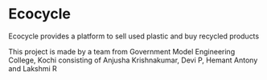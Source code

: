 # Ecocycle
Ecocycle provides a platform to sell used plastic and buy recycled products

This project is made by a team from Government Model Engineering College, Kochi consisting of Anjusha Krishnakumar, Devi P, Hemant Antony and Lakshmi R
